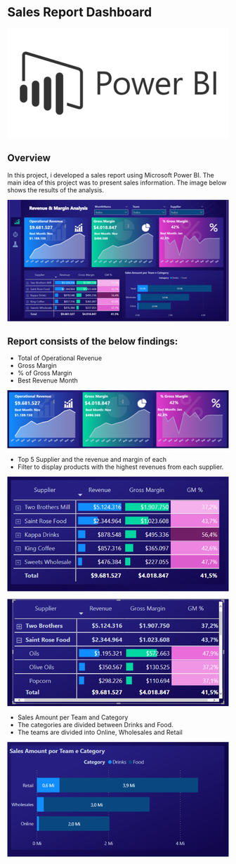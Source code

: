 # Sales Report Dashboard

<p align="center"><img src="Images/img.png" ></p>

## Overview
In this project, i developed a sales report using Microsoft Power BI. The main idea of this project was to present sales information. The image below shows the results of the analysis.

<p align="left"><img src="Images/Dashboard.png" ></p>

## Report consists of the below findings:

* Total of Operational Revenue
* Gross Margin
* % of  Gross Margin
* Best Revenue Month
<p align="left"><img src="Images/img02.png"   ></p>

* Top 5 Supplier and the revenue and margin of each
* Filter to display products with the highest revenues from each supplier.

<p align="left"><img src="Images/img03.png"   ></p>
<p align="left"><img src="Images/img05.png"   ></p>

* Sales Amount per Team and Category
* The categories are divided between Drinks and Food.
* The teams are divided into Online, Wholesales and Retail
<p align="left"><img src="Images/img04.png"   ></p>
